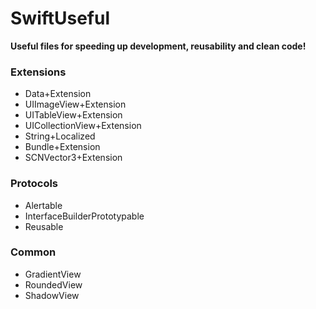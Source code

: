 # SwiftUseful

**Useful files for speeding up development, reusability and clean code!**

### Extensions
- Data+Extension
- UIImageView+Extension
- UITableView+Extension
- UICollectionView+Extension
- String+Localized
- Bundle+Extension
- SCNVector3+Extension

### Protocols
- Alertable
- InterfaceBuilderPrototypable
- Reusable

### Common
- GradientView
- RoundedView
- ShadowView
